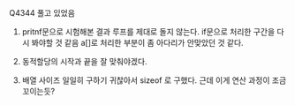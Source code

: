 Q4344 풀고 있었음

1. pritnf문으로 시험해본 결과 루프를 제대로 돌지 않는다.
    if문으로 처리한 구간을 다시 봐야할 것 같음
    a[]로 처리한 부분이 좀 아다리가 안맞았던 것 같다.

2. 동적할당의 시작과 끝을 잘 맞춰야겠다.

3. 배열 사이즈 일일히 구하기 귀찮아서 sizeof 로 구했다. 근데 이게 연산 과정이 조금 꼬이는듯?